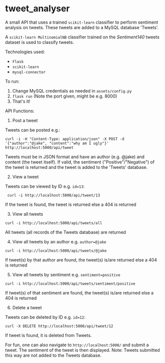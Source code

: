 # tweet_analyser

A small API that uses a trained ```scikit-learn``` classifier to perform sentiment analysis on tweets. These tweets
are added to a MySQL database 'Tweets'.

A ```scikit-learn MultinomialNB``` classifier trained on the _Sentiment140_ tweets dataset is used to classify
tweets.

Technologies used:

  - ```Flask```
  - ```scikit-learn```
  - ```mysql-connector```
  
To run:
  1. Change MySQL credentials as needed in ```assets/config.py```
  2. ```flask run```  (Note the port given, might be e.g. 8000)
  3. That's it!

API Functions:

1. Post a tweet


Tweets can be posted e.g.:

```curl -i -H "Content-Type: application/json" -X POST -d '{"author":"@jake", "content":"why am I ugly"}' http://localhost:5000/api/tweet```

Tweets must be in JSON format and have an author (e.g. @jake) and content (the tweet itself). If valid, the sentiment ("Positive"/"Negative") of the tweet is returned
and the tweet is added to the 'Tweets' database.


2. View a tweet 


Tweets can be viewed by ID e.g. ```id=13```:

``` curl -i http://localhost:5000/api/tweet/13```

If the tweet is found, the tweet is returned else a 404 is returned

3. View all tweets 

```curl -i http://localhost:5000/api/tweets/all```

All tweets (all records of the Tweets database) are returned

4. View all tweets by an author e.g. ```author=@jake``` 

```curl -i http://localhost:5000/api/tweets/@jake```

If tweet(s) by that author are found, the tweet(s) is/are returned else a 404 is returned

5. View all tweets by sentiment e.g. ```sentiment=positive``` 

```curl -i http://localhost:5000/api/tweets/sentiment/positive```

If tweet(s) of that sentiment are found, the tweet(s) is/are returned else a 404 is returned

6. Delete a tweet

Tweets can be deleted by ID e.g. ```id=12```:

```curl -X DELETE http://localhost:5000/api/tweet/12```

If tweet is found, it is deleted from Tweets.

For fun, one can also navigate to ```http://localhost:5000/``` and submit a tweet. The sentiment of the tweet is then displayed.
Note: Tweets submitted this way are not added to the Tweets database.



